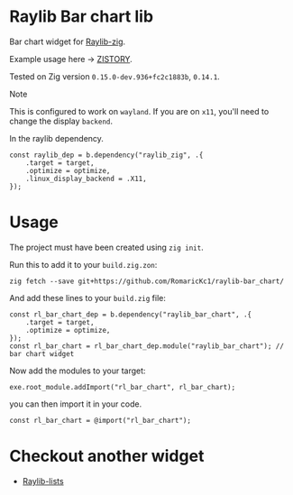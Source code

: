 # Raylib Bar chart lib
Bar chart widget for [Raylib-zig](https://github.com/Not-Nik/raylib-zig).

Example usage here -> [ZISTORY](https://github.com/RomaricKc1/zistory).

Tested on Zig version `0.15.0-dev.936+fc2c1883b`, `0.14.1`.

> [!NOTE]
> This is configured to work on `wayland`. If you are on `x11`, you'll need to change the display `backend`.

In the raylib dependency.

```zig
const raylib_dep = b.dependency("raylib_zig", .{
    .target = target,
    .optimize = optimize,
    .linux_display_backend = .X11,
});
```

# Usage

The project must have been created using `zig init`.

Run this to add it to your `build.zig.zon`:

```
zig fetch --save git+https://github.com/RomaricKc1/raylib-bar_chart/
```

And add these lines to your `build.zig` file:

```zig
const rl_bar_chart_dep = b.dependency("raylib_bar_chart", .{
    .target = target,
    .optimize = optimize,
});
const rl_bar_chart = rl_bar_chart_dep.module("raylib_bar_chart"); // bar chart widget
```
Now add the modules to your target:

```zig
exe.root_module.addImport("rl_bar_chart", rl_bar_chart);
```
you can then import it in your code.

```zig
const rl_bar_chart = @import("rl_bar_chart");
```

# Checkout another widget
- [Raylib-lists](https://github.com/RomaricKc1/raylib-lists)

